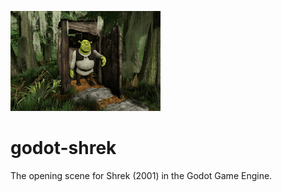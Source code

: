 ![Thumbnail](/ci/thumbnail.png)

# godot-shrek
The opening scene for Shrek (2001) in the Godot Game Engine.

